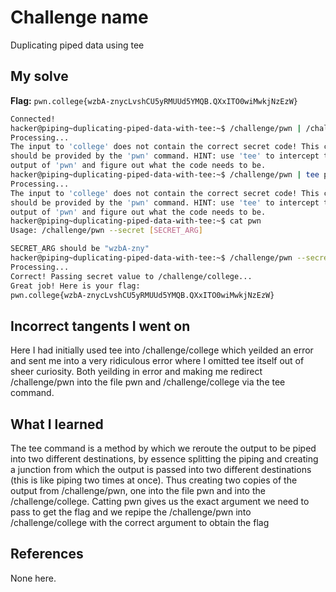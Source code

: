 # Challenge name
Duplicating piped data using tee

## My solve
**Flag:** `pwn.college{wzbA-znycLvshCU5yRMUUd5YMQB.QXxITO0wiMwkjNzEzW}`

```bash 
Connected!                                                                        
hacker@piping~duplicating-piped-data-with-tee:~$ /challenge/pwn | /challenge/college
Processing...
The input to 'college' does not contain the correct secret code! This code 
should be provided by the 'pwn' command. HINT: use 'tee' to intercept the 
output of 'pwn' and figure out what the code needs to be.
hacker@piping~duplicating-piped-data-with-tee:~$ /challenge/pwn | tee pwn | /challenge/college
Processing...
The input to 'college' does not contain the correct secret code! This code 
should be provided by the 'pwn' command. HINT: use 'tee' to intercept the 
output of 'pwn' and figure out what the code needs to be.
hacker@piping~duplicating-piped-data-with-tee:~$ cat pwn
Usage: /challenge/pwn --secret [SECRET_ARG]

SECRET_ARG should be "wzbA-zny"
hacker@piping~duplicating-piped-data-with-tee:~$ /challenge/pwn --secret wzbA-zny | /challenge/college
Processing...
Correct! Passing secret value to /challenge/college...
Great job! Here is your flag:
pwn.college{wzbA-znycLvshCU5yRMUUd5YMQB.QXxITO0wiMwkjNzEzW}
```

## Incorrect tangents I went on
Here I had initially used tee into /challenge/college which yeilded an error and sent me into a very ridiculous error where I omitted tee itself out of sheer curiosity. Both yeilding in error and making me redirect /challenge/pwn into the file pwn and /challenge/college via the tee command.

## What I learned
The tee command is a method by which we reroute the output to be piped into two different destinations, by essence splitting the piping and creating a junction from which the output is passed into two different destinations (this is like piping two times at once). Thus creating two copies of the output from /challenge/pwn, one into the file pwn and into the /challenge/college. Catting pwn gives us the exact argument we need to pass to get the flag and we repipe the /challenge/pwn into /challenge/college with the correct argument to obtain the flag

## References 
None here.